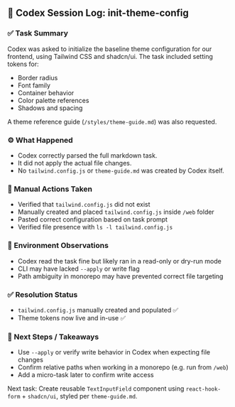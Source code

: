 ## 🧠 Codex Session Log: init-theme-config

### ✅ Task Summary

Codex was asked to initialize the baseline theme configuration for our frontend, using Tailwind CSS and shadcn/ui. The task included setting tokens for:

* Border radius
* Font family
* Container behavior
* Color palette references
* Shadows and spacing

A theme reference guide (`/styles/theme-guide.md`) was also requested.

### ⚙️ What Happened

* Codex correctly parsed the full markdown task.
* It did not apply the actual file changes.
* No `tailwind.config.js` or `theme-guide.md` was created by Codex itself.

### 🧪 Manual Actions Taken

* Verified that `tailwind.config.js` did not exist
* Manually created and placed `tailwind.config.js` inside `/web` folder
* Pasted correct configuration based on task prompt
* Verified file presence with `ls -l tailwind.config.js`

### 📍 Environment Observations

* Codex read the task fine but likely ran in a read-only or dry-run mode
* CLI may have lacked `--apply` or write flag
* Path ambiguity in monorepo may have prevented correct file targeting

### ✅ Resolution Status

* `tailwind.config.js` manually created and populated ✅
* Theme tokens now live and in-use ✅

### 🔁 Next Steps / Takeaways

* Use `--apply` or verify write behavior in Codex when expecting file changes
* Confirm relative paths when working in a monorepo (e.g. run from `/web`)
* Add a micro-task later to confirm write access

Next task: Create reusable `TextInputField` component using `react-hook-form` + `shadcn/ui`, styled per `theme-guide.md`.
